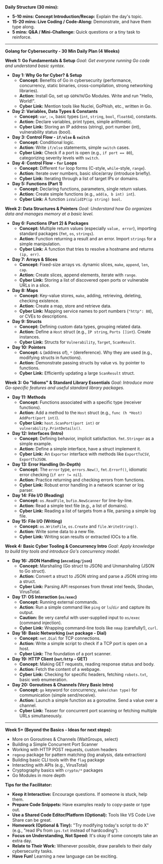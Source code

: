 **Daily Structure (30 mins):**
*   **5-10 mins: Concept Introduction/Recap:** Explain the day's topic.
*   **15-20 mins: Live Coding / Code-Along:** Demonstrate, and have them type along.
*   **5 mins: Q&A / Mini-Challenge:** Quick questions or a tiny task to reinforce.

---

**Golang for Cybersecurity - 30 Min Daily Plan (4 Weeks)**

**Week 1: Go Fundamentals & Setup**
*Goal: Get everyone running Go code and understand basic syntax.*

*   **Day 1: Why Go for Cyber? & Setup**
    *   **Concept:** Benefits of Go in cybersecurity (performance, concurrency, static binaries, cross-compilation, strong networking libraries).
    *   **Action:** Install Go, set up `GOPATH`/Go Modules. Write and run "Hello, World!".
    *   **Cyber Link:** Mention tools like Nuclei, GoPhish, etc., written in Go.
*   **Day 2: Variables, Data Types & Constants**
    *   **Concept:** `var`, `:=`, basic types (`int`, `string`, `bool`, `float64`), constants.
    *   **Action:** Declare variables, print types, simple arithmetic.
    *   **Cyber Link:** Storing an IP address (string), port number (int), vulnerability status (bool).
*   **Day 3: Control Flow - `if/else` & `switch`**
    *   **Concept:** Conditional logic.
    *   **Action:** Write `if/else` statements, simple `switch` cases.
    *   **Cyber Link:** Check if a port is open (e.g., `if port == 80`), categorizing severity levels with `switch`.
*   **Day 4: Control Flow - `for` Loops**
    *   **Concept:** Different `for` loop forms (C-style, `while`-style, `range`).
    *   **Action:** Iterate over numbers, basic slice/array (introduce briefly).
    *   **Cyber Link:** Iterating through a list of target IPs or domains.
*   **Day 5: Functions (Part 1)**
    *   **Concept:** Declaring functions, parameters, single return values.
    *   **Action:** Create simple functions (e.g., `add(a, b int) int`).
    *   **Cyber Link:** A function `isValidIP(ip string) bool`.

**Week 2: Data Structures & Pointers**
*Goal: Understand how Go organizes data and manages memory at a basic level.*

*   **Day 6: Functions (Part 2) & Packages**
    *   **Concept:** Multiple return values (especially `value, error`), importing standard packages (`fmt`, `os`, `strings`).
    *   **Action:** Function returning a result and an error. Import `strings` for a simple manipulation.
    *   **Cyber Link:** A function that tries to resolve a hostname and returns `(ip, err)`.
*   **Day 7: Arrays & Slices**
    *   **Concept:** Fixed-size arrays vs. dynamic slices, `make`, `append`, `len`, `cap`.
    *   **Action:** Create slices, append elements, iterate with `range`.
    *   **Cyber Link:** Storing a list of discovered open ports or vulnerable URLs in a slice.
*   **Day 8: Maps**
    *   **Concept:** Key-value stores, `make`, adding, retrieving, deleting, checking existence.
    *   **Action:** Create a map, store and retrieve data.
    *   **Cyber Link:** Mapping service names to port numbers (`"http": 80`), or CVEs to descriptions.
*   **Day 9: Structs**
    *   **Concept:** Defining custom data types, grouping related data.
    *   **Action:** Define a `Host` struct (e.g., `IP string`, `Ports []int`). Create instances.
    *   **Cyber Link:** Structs for `Vulnerability`, `Target`, `ScanResult`.
*   **Day 10: Pointers**
    *   **Concept:** `&` (address of), `*` (dereference). Why they are used (e.g., modifying structs in functions).
    *   **Action:** Demonstrate passing structs by value vs. by pointer to functions.
    *   **Cyber Link:** Efficiently updating a large `ScanResult` struct.

**Week 3: Go "Idioms" & Standard Library Essentials**
*Goal: Introduce more Go-specific features and useful standard library packages.*

*   **Day 11: Methods**
    *   **Concept:** Functions associated with a specific type (receiver functions).
    *   **Action:** Add a method to the `Host` struct (e.g., `func (h *Host) AddPort(port int)`).
    *   **Cyber Link:** `host.ScanPort(port int)` or `vulnerability.PrintDetails()`.
*   **Day 12: Interfaces (Intro)**
    *   **Concept:** Defining behavior, implicit satisfaction. `fmt.Stringer` as a simple example.
    *   **Action:** Define a simple interface, have a struct implement it.
    *   **Cyber Link:** An `Exporter` interface with methods like `ExportToCSV`, `ExportToJSON`.
*   **Day 13: Error Handling (In-Depth)**
    *   **Concept:** The `error` type, `errors.New()`, `fmt.Errorf()`, idiomatic error checking (`if err != nil`).
    *   **Action:** Practice returning and checking errors from functions.
    *   **Cyber Link:** Robust error handling in a network scanner or log parser.
*   **Day 14: File I/O (Reading)**
    *   **Concept:** `os.ReadFile`, `bufio.NewScanner` for line-by-line.
    *   **Action:** Read a simple text file (e.g., a list of domains).
    *   **Cyber Link:** Reading a list of targets from a file, parsing a simple log file.
*   **Day 15: File I/O (Writing)**
    *   **Concept:** `os.WriteFile`, `os.Create` and `file.WriteString()`.
    *   **Action:** Write some data to a new file.
    *   **Cyber Link:** Writing scan results or extracted IOCs to a file.

**Week 4: Basic Cyber Tooling & Concurrency Intro**
*Goal: Apply knowledge to build tiny tools and introduce Go's concurrency model.*

*   **Day 16: JSON Handling (`encoding/json`)**
    *   **Concept:** Marshaling (Go struct to JSON) and Unmarshaling (JSON to Go struct).
    *   **Action:** Convert a struct to JSON string and parse a JSON string into a struct.
    *   **Cyber Link:** Parsing API responses from threat intel feeds, Shodan, VirusTotal.
*   **Day 17: OS Interaction (`os/exec`)**
    *   **Concept:** Running external commands.
    *   **Action:** Run a simple command like `ping` or `ls`/`dir` and capture its output.
    *   **Caution:** Be very careful with user-supplied input to `os/exec` (command injection).
    *   **Cyber Link:** Wrapping command-line tools like `nmap` (carefully!), `curl`.
*   **Day 18: Basic Networking (`net` package - Dial)**
    *   **Concept:** `net.Dial` for TCP connections.
    *   **Action:** Write a simple script to check if a TCP port is open on a host.
    *   **Cyber Link:** The foundation of a port scanner.
*   **Day 19: HTTP Client (`net/http` - GET)**
    *   **Concept:** Making GET requests, reading response status and body.
    *   **Action:** Fetch the content of a webpage.
    *   **Cyber Link:** Checking for specific headers, fetching `robots.txt`, basic web enumeration.
*   **Day 20: Goroutines & Channels (Very Basic Intro)**
    *   **Concept:** `go` keyword for concurrency, `make(chan type)` for communication (simple send/receive).
    *   **Action:** Launch a simple function as a goroutine. Send a value over a channel.
    *   **Cyber Link:** Teaser for concurrent port scanning or fetching multiple URLs simultaneously.

---

**Week 5+ (Beyond the Basics - Ideas for next steps):**
*   More on Goroutines & Channels (WaitGroups, select)
*   Building a Simple Concurrent Port Scanner
*   Working with HTTP POST requests, custom headers
*   `regexp` package for pattern matching (log analysis, data extraction)
*   Building basic CLI tools with the `flag` package
*   Interacting with APIs (e.g., VirusTotal)
*   Cryptography basics with `crypto/*` packages
*   Go Modules in more depth

**Tips for the Facilitator:**
*   **Keep it Interactive:** Encourage questions. If someone is stuck, help them.
*   **Prepare Code Snippets:** Have examples ready to copy-paste or type out.
*   **Use a Shared Code Editor/Platform (Optional):** Tools like VS Code Live Share can be great.
*   **Homework (Optional & Tiny):** "Try modifying today's script to do X" (e.g., "read IPs from `ips.txt` instead of hardcoding").
*   **Focus on Understanding, Not Speed:** It's okay if some concepts take an extra day.
*   **Relate to Their Work:** Whenever possible, draw parallels to their daily cybersecurity tasks.
*   **Have Fun!** Learning a new language can be exciting.

